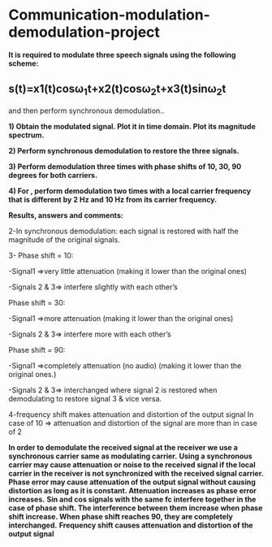 # Communication-modulation-demodulation-project

**It is required to modulate three speech signals using the following scheme:**

## s(t)=x1(t)cosω<sub>1</sub>t+x2(t)cosω<sub>2</sub>t+x3(t)sinω<sub>2</sub>t

and then perform synchronous demodulation..

**1) Obtain the modulated signal. Plot it in time domain. Plot its magnitude spectrum.**

**2) Perform synchronous demodulation to restore the three signals.**

**3) Perform demodulation three times with phase shifts of 10, 30, 90 degrees for both carriers.**

**4) For , perform demodulation two times with a local carrier frequency that is different by 2 Hz and 10 Hz from its carrier frequency.**


**Results, answers and comments:**

2-In synchronous demodulation:
each signal is restored with half the magnitude of the original signals.

3- Phase shift = 10:

-Signal1 =>very little attenuation (making it lower than the original ones)

-Signals 2 & 3=> interfere slightly with each other’s

 Phase shift = 30:
 
 -Signal1 =>more attenuation (making it lower than the original ones)
 
 -Signals 2 & 3=> interfere more with each other’s
 
Phase shift = 90:

-Signal1 =>completely attenuation (no audio) (making it lower than the original ones.)

-Signals 2 & 3=> interchanged where signal 2 is restored when demodulating to restore signal 3 & vice versa.

4-frequency shift makes attenuation and distortion of the output signal
In case of 10 => attenuation and distortion of the signal are more than in case of 2

**In order to demodulate the received signal at the receiver we use a synchronous carrier same as modulating carrier.**
**Using a synchronous carrier may cause attenuation or noise to the received signal if the local carrier in the receiver is not synchronized with the received signal carrier.**
**Phase error may cause attenuation of the output signal without causing distortion as long as it is constant. Attenuation increases as phase error increases.**
**Sin and cos signals with the same fc interfere together in the case of phase shift. The interference between them increase when phase shift increase. When phase shift reaches 90, they are completely interchanged.**
**Frequency shift causes attenuation and distortion of the output signal**
